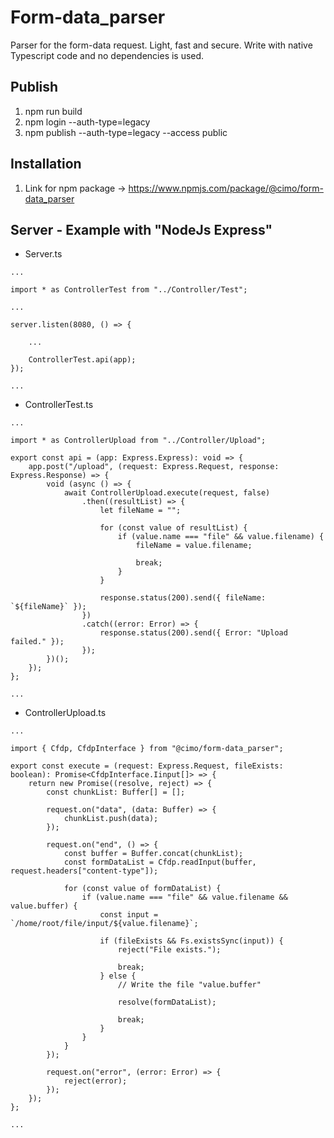 # Form-data_parser

Parser for the form-data request. Light, fast and secure.
Write with native Typescript code and no dependencies is used.

## Publish

1. npm run build
2. npm login --auth-type=legacy
3. npm publish --auth-type=legacy --access public

## Installation

1. Link for npm package -> https://www.npmjs.com/package/@cimo/form-data_parser

## Server - Example with "NodeJs Express"

-   Server.ts

```
...

import * as ControllerTest from "../Controller/Test";

...

server.listen(8080, () => {

    ...

    ControllerTest.api(app);
});

...
```

-   ControllerTest.ts

```
...

import * as ControllerUpload from "../Controller/Upload";

export const api = (app: Express.Express): void => {
    app.post("/upload", (request: Express.Request, response: Express.Response) => {
        void (async () => {
            await ControllerUpload.execute(request, false)
                .then((resultList) => {
                    let fileName = "";

                    for (const value of resultList) {
                        if (value.name === "file" && value.filename) {
                            fileName = value.filename;

                            break;
                        }
                    }

                    response.status(200).send({ fileName: `${fileName}` });
                })
                .catch((error: Error) => {
                    response.status(200).send({ Error: "Upload failed." });
                });
        })();
    });
};

...
```

-   ControllerUpload.ts

```
...

import { Cfdp, CfdpInterface } from "@cimo/form-data_parser";

export const execute = (request: Express.Request, fileExists: boolean): Promise<CfdpInterface.Iinput[]> => {
    return new Promise((resolve, reject) => {
        const chunkList: Buffer[] = [];

        request.on("data", (data: Buffer) => {
            chunkList.push(data);
        });

        request.on("end", () => {
            const buffer = Buffer.concat(chunkList);
            const formDataList = Cfdp.readInput(buffer, request.headers["content-type"]);

            for (const value of formDataList) {
                if (value.name === "file" && value.filename && value.buffer) {
                    const input = `/home/root/file/input/${value.filename}`;

                    if (fileExists && Fs.existsSync(input)) {
                        reject("File exists.");

                        break;
                    } else {
                        // Write the file "value.buffer"

                        resolve(formDataList);

                        break;
                    }
                }
            }
        });

        request.on("error", (error: Error) => {
            reject(error);
        });
    });
};

...
```
